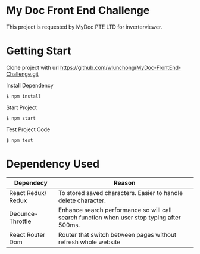 # My Doc Front End Challenge
This project is requested by MyDoc PTE LTD for inverterviewer. 

# Getting Start
Clone project with url https://github.com/wlunchong/MyDoc-FrontEnd-Challenge.git

Install Dependency
```
$ npm install
```

Start Project
```
$ npm start
```

Test Project Code
```
$ npm test
```

# Dependency Used
| Dependecy | Reason |
| ------ | ------ |
| React Redux/ Redux | To stored saved characters. Easier to handle delete character.|
| Deounce-Throttle | Enhance search performance so will call search function when user stop typing after 500ms.  |
| React Router Dom | Router that switch between pages without refresh whole website |